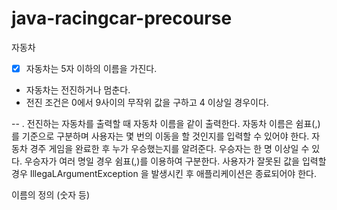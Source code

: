 # java-racingcar-precourse

자동차

- [x] 자동차는 5자 이하의 이름을 가진다.
- 자동차는 전진하거나 멈춘다.
- 전진 조건은 0에서 9사이의 무작위 값을 구하고 4 이상일 경우이다.

--
. 전진하는 자동차를 출력할 때 자동차 이름을 같이 출력한다.
자동차 이름은 쉼표(,)를 기준으로 구분하며
사용자는 몇 번의 이동을 할 것인지를 입력할 수 있어야 한다.
자동차 경주 게임을 완료한 후 누가 우승했는지를 알려준다. 우승자는 한 명 이상일 수 있다.
우승자가 여러 명일 경우 쉼표(,)를 이용하여 구분한다.
사용자가 잘못된 값을 입력할 경우 IllegaLArgumentException 을 발생시킨 후 애플리케이션은 종료되어야 한다.

이름의 정의 (숫자 등)



